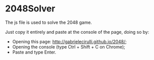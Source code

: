 # 2048Solver

The js file is used to solve the 2048 game.

Just copy it entirely and paste at the console of the page, doing so by:

- Opening this page: http://gabrielecirulli.github.io/2048/;
- Opening the console (type Ctrl + Shift + C on Chrome);
- Paste and type Enter.
